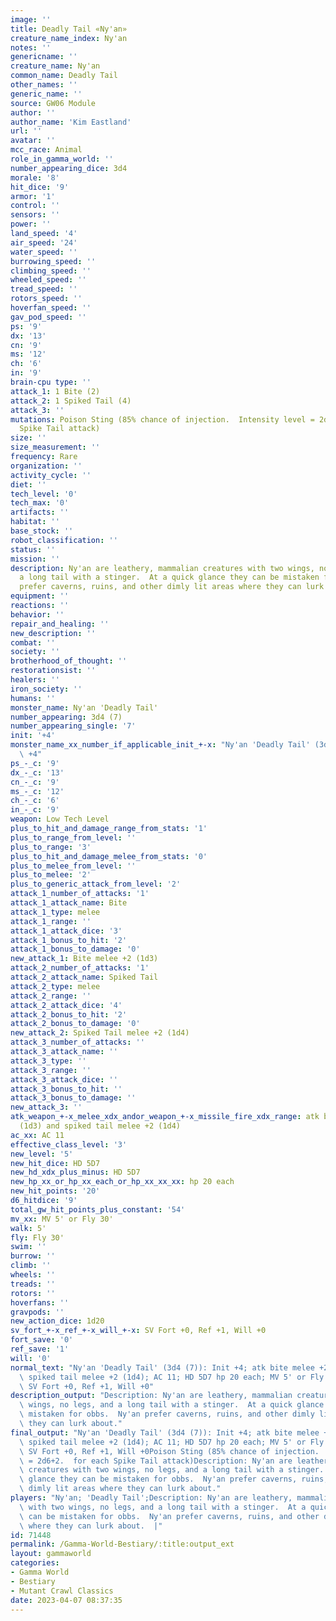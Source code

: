 ```yaml
---
image: ''
title: Deadly Tail «Ny'an»
creature_name_index: Ny'an
notes: ''
genericname: ''
creature_name: Ny'an
common_name: Deadly Tail
other_names: ''
generic_name: ''
source: GW06 Module
author: ''
author_name: 'Kim Eastland'
url: ''
avatar: ''
mcc_race: Animal
role_in_gamma_world: ''
number_appearing_dice: 3d4
morale: '8'
hit_dice: '9'
armor: '1'
control: ''
sensors: ''
power: ''
land_speed: '4'
air_speed: '24'
water_speed: ''
burrowing_speed: ''
climbing_speed: ''
wheeled_speed: ''
tread_speed: ''
rotors_speed: ''
hoverfan_speed: ''
gav_pod_speed: ''
ps: '9'
dx: '13'
cn: '9'
ms: '12'
ch: '6'
in: '9'
brain-cpu type: ''
attack_1: 1 Bite (2)
attack_2: 1 Spiked Tail (4)
attack_3: ''
mutations: Poison Sting (85% chance of injection.  Intensity level = 2d6+2.  for each
  Spike Tail attack)
size: ''
size_measurement: ''
frequency: Rare
organization: ''
activity_cycle: ''
diet: ''
tech_level: '0'
tech_max: '0'
artifacts: ''
habitat: ''
base_stock: ''
robot_classification: ''
status: ''
mission: ''
description: Ny'an are leathery, mammalian creatures with two wings, no legs, and
  a long tail with a stinger.  At a quick glance they can be mistaken for obbs.  Ny'an
  prefer caverns, ruins, and other dimly lit areas where they can lurk about.
equipment: ''
reactions: ''
behavior: ''
repair_and_healing: ''
new_description: ''
combat: ''
society: ''
brotherhood_of_thought: ''
restorationsist: ''
healers: ''
iron_society: ''
humans: ''
monster_name: Ny'an 'Deadly Tail'
number_appearing: 3d4 (7)
number_appearing_single: '7'
init: '+4'
monster_name_xx_number_if_applicable_init_+-x: "Ny'an 'Deadly Tail' (3d4 (7)): Init\
  \ +4"
ps_-_c: '9'
dx_-_c: '13'
cn_-_c: '9'
ms_-_c: '12'
ch_-_c: '6'
in_-_c: '9'
weapon: Low Tech Level
plus_to_hit_and_damage_range_from_stats: '1'
plus_to_range_from_level: ''
plus_to_range: '3'
plus_to_hit_and_damage_melee_from_stats: '0'
plus_to_melee_from_level: ''
plus_to_melee: '2'
plus_to_generic_attack_from_level: '2'
attack_1_number_of_attacks: '1'
attack_1_attack_name: Bite
attack_1_type: melee
attack_1_range: ''
attack_1_attack_dice: '3'
attack_1_bonus_to_hit: '2'
attack_1_bonus_to_damage: '0'
new_attack_1: Bite melee +2 (1d3)
attack_2_number_of_attacks: '1'
attack_2_attack_name: Spiked Tail
attack_2_type: melee
attack_2_range: ''
attack_2_attack_dice: '4'
attack_2_bonus_to_hit: '2'
attack_2_bonus_to_damage: '0'
new_attack_2: Spiked Tail melee +2 (1d4)
attack_3_number_of_attacks: ''
attack_3_attack_name: ''
attack_3_type: ''
attack_3_range: ''
attack_3_attack_dice: ''
attack_3_bonus_to_hit: ''
attack_3_bonus_to_damage: ''
new_attack_3: ''
atk_weapon_+-x_melee_xdx_andor_weapon_+-x_missile_fire_xdx_range: atk bite melee +2
  (1d3) and spiked tail melee +2 (1d4)
ac_xx: AC 11
effective_class_level: '3'
new_level: '5'
new_hit_dice: HD 5D7
new_hd_xdx_plus_minus: HD 5D7
new_hp_xx_or_hp_xx_each_or_hp_xx_xx_xx: hp 20 each
new_hit_points: '20'
d6_hitdice: '9'
total_gw_hit_points_plus_constant: '54'
mv_xx: MV 5' or Fly 30'
walk: 5'
fly: Fly 30'
swim: ''
burrow: ''
climb: ''
wheels: ''
treads: ''
rotors: ''
hoverfans: ''
gravpods: ''
new_action_dice: 1d20
sv_fort_+-x_ref_+-x_will_+-x: SV Fort +0, Ref +1, Will +0
fort_save: '0'
ref_save: '1'
will: '0'
normal_text: "Ny'an 'Deadly Tail' (3d4 (7)): Init +4; atk bite melee +2 (1d3) and\
  \ spiked tail melee +2 (1d4); AC 11; HD 5D7 hp 20 each; MV 5' or Fly 30' ; 1d20;\
  \ SV Fort +0, Ref +1, Will +0"
description_output: "Description: Ny'an are leathery, mammalian creatures with two\
  \ wings, no legs, and a long tail with a stinger.  At a quick glance they can be\
  \ mistaken for obbs.  Ny'an prefer caverns, ruins, and other dimly lit areas where\
  \ they can lurk about."
final_output: "Ny'an 'Deadly Tail' (3d4 (7)): Init +4; atk bite melee +2 (1d3) and\
  \ spiked tail melee +2 (1d4); AC 11; HD 5D7 hp 20 each; MV 5' or Fly 30' ; 1d20;\
  \ SV Fort +0, Ref +1, Will +0Poison Sting (85% chance of injection.  Intensity level\
  \ = 2d6+2.  for each Spike Tail attack)Description: Ny'an are leathery, mammalian\
  \ creatures with two wings, no legs, and a long tail with a stinger.  At a quick\
  \ glance they can be mistaken for obbs.  Ny'an prefer caverns, ruins, and other\
  \ dimly lit areas where they can lurk about."
players: "Ny'an; 'Deadly Tail';Description: Ny'an are leathery, mammalian creatures\
  \ with two wings, no legs, and a long tail with a stinger.  At a quick glance they\
  \ can be mistaken for obbs.  Ny'an prefer caverns, ruins, and other dimly lit areas\
  \ where they can lurk about.  |"
id: 71448
permalink: /Gamma-World-Bestiary/:title:output_ext
layout: gammaworld
categories:
- Gamma World
- Bestiary
- Mutant Crawl Classics
date: 2023-04-07 08:37:35
---
```


